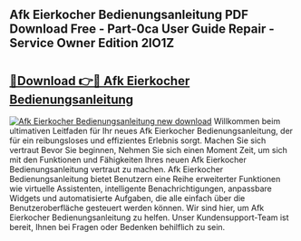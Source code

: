 ## Afk Eierkocher Bedienungsanleitung PDF Download Free - Part-0ca User Guide Repair - Service Owner Edition 2lO1Z

# <h2><a href="http://df07dqe.blite.top/?on=Afk+Eierkocher+Bedienungsanleitung">🔗Download 👉🔴 Afk Eierkocher Bedienungsanleitung</a></h2>

[![Afk Eierkocher Bedienungsanleitung new download](https://i.imgur.com/lujVjoI.png)](http://df07dqe.blite.top/?on=Afk+Eierkocher+Bedienungsanleitung)
Willkommen beim ultimativen Leitfaden für Ihr neues Afk Eierkocher Bedienungsanleitung, der für ein reibungsloses und effizientes Erlebnis sorgt. Machen Sie sich vertraut Bevor Sie beginnen, Nehmen Sie sich einen Moment Zeit, um sich mit den Funktionen und Fähigkeiten Ihres neuen Afk Eierkocher Bedienungsanleitung vertraut zu machen. Afk Eierkocher Bedienungsanleitung bietet Benutzern eine Reihe erweiterter Funktionen wie virtuelle Assistenten, intelligente Benachrichtigungen, anpassbare Widgets und automatisierte Aufgaben, die alle einfach über die Benutzeroberfläche gesteuert werden können. Wir sind hier, um Afk Eierkocher Bedienungsanleitung zu helfen. Unser Kundensupport-Team ist bereit, Ihnen bei Fragen oder Bedenken behilflich zu sein.
